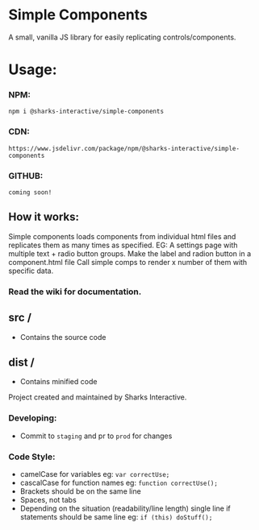 # Simple Components
A small, vanilla JS library for easily replicating controls/components.

# Usage:
### NPM:
``npm i @sharks-interactive/simple-components``
### CDN:
``https://www.jsdelivr.com/package/npm/@sharks-interactive/simple-components``
### GITHUB:
``coming soon!``

## How it works:
Simple components loads components from individual html files and replicates them as many times as specified.
EG: A settings page with multiple text + radio button groups. 
Make the label and radion button in a component.html file
Call simple comps to render x number of them with specific data.

### Read the wiki for documentation.

## src /
  - Contains the source code

## dist /
  - Contains minified code
  
Project created and maintained by Sharks Interactive.
  
### Developing:
  - Commit to ``staging`` and pr to ``prod`` for changes

### Code Style:
  - camelCase for variables eg: ``var correctUse;``
  - cascalCase for function names eg: ``function correctUse();``
  - Brackets should be on the same line
  - Spaces, not tabs
  - Depending on the situation (readability/line length) single line if statements should be same line eg: ``if (this) doStuff();``
